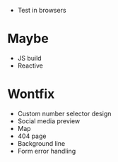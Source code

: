 - Test in browsers

# Maybe

- JS build
- Reactive

# Wontfix

- Custom number selector design
- Social media preview
- Map
- 404 page
- Background line
- Form error handling
